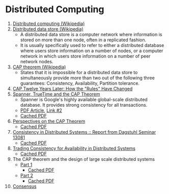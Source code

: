 Distributed Computing
=====================

1. [Distributed computing (Wikipedia)](https://en.wikipedia.org/wiki/Distributed_computing)
2. [Distributed data store (Wikipedia)](https://en.wikipedia.org/wiki/Distributed_data_store)
    - A distributed data store is a computer network where information is stored on
      more than one node, often in a replicated fashion.
    - It is usually specifically used to refer to either a distributed database where
      users store information on a number of nodes, or a computer network in which
      users store information on a number of peer network nodes.
3. [CAP theorem (Wikipedia)](https://en.wikipedia.org/wiki/CAP_theorem)
    - States that it is impossible for a distributed data store to simultaneously
      provide more than two out of the following three guarantees: Consistency, Availability,
      Partition tolerance.
4. [CAP Twelve Years Later: How the "Rules" Have Changed](https://www.infoq.com/articles/cap-twelve-years-later-how-the-rules-have-changed)
5. [Spanner, TrueTime and the CAP Theorem](https://research.google.com/pubs/pub45855.html)
    - Spanner is Google's highly available global-scale distributed database. It
      provides strong consistency for all transactions.
    - [PDF Article](https://research.google.com/pubs/archive/45855.pdf), [Link #2](https://static.googleusercontent.com/media/research.google.com/en//pubs/archive/45855.pdf)
    - [Cached PDF](spanner-truetime-and-the-cap-theorem.pdf)
6. [Perspectives on the CAP Theorem](https://groups.csail.mit.edu/tds/papers/Gilbert/Brewer2.pdf)
    - [Cached PDF](perspectives-on-the-cap-theorem.pdf)
7. [Consistency in Distributed Systems :: Report from Dagstuhl Seminar 13081](https://pdfs.semanticscholar.org/7ee3/cabbaf1a7af51f0a656518d1ae3ebfa18fd5.pdf)
    - [Cached PDF](consistency-in-distributed-systems.pdf)
8. [Trading Consistency for Availability in Distributed Systems](https://ecommons.cornell.edu/bitstream/handle/1813/7235/96-1579.pdf?sequence=1)
    - [Cached PDF](trading-consistency-for-availability-in-distributed-systems.pdf)
9. The CAP theorem and the design of large scale distributed systems
    - [Part 1](http://www.diag.uniroma1.it/~querzoni/corsi_assets/1213/GreatIdeasInComputerScienceAndEngineering/GIiCSaE-cap_01.pdf)
      - [Cached PDF](the-cap-theorem-and-the-design-of-large-scale-distributed-systems-part-1.pdf)
    - [Part 2](http://www.diag.uniroma1.it/~querzoni/corsi_assets/1213/GreatIdeasInComputerScienceAndEngineering/GIiCSaE-cap_02.pdf)
      - [Cached PDF](the-cap-theorem-and-the-design-of-large-scale-distributed-systems-part-2.pdf)
10. [Consensus](consensus/)
